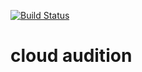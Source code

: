 [![Build Status](https://travis-ci.org/DragonSSS/cloud-audition.svg?branch=master)](https://travis-ci.org/DragonSSS/cloud-audition)

# cloud audition



